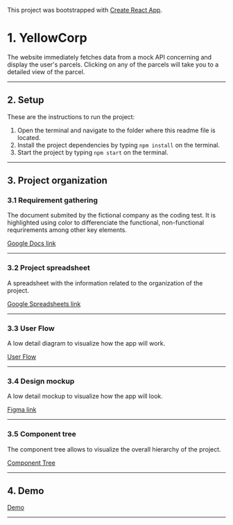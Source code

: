 This project was bootstrapped with [Create React App](https://github.com/facebook/create-react-app).

# 1. YellowCorp

The website immediately fetches data from a mock API concerning and display the user's parcels. Clicking on any of the parcels will take you to a detailed view of the parcel.

---

## 2. Setup

These are the instructions to run the project:

1. Open the terminal and navigate to the folder where this readme file is located.
2. Install the project dependencies by typing `npm install` on the terminal.
3. Start the project by typing `npm start` on the terminal.

---

## 3. Project organization

### 3.1 Requirement gathering

The document submited by the fictional company as the coding test. It is highlighted using color to differenciate the functional, non-functional requrirements among other key elements.

[Google Docs link](https://docs.google.com/document/d/1HhlLm1li2hBwSnv8djvF5OPgCJv-d2767LanzpDMMRY/edit#heading=h.di8qssq1ip5l)

---

### 3.2 Project spreadsheet

A spreadsheet with the information related to the organization of the project.

[Google Spreadsheets link](https://docs.google.com/spreadsheets/d/10xDPlB_JLlzGrjjAefgLHUmqu2d8v40mfToAiN3AaeY/edit#gid=1795943980)

---

### 3.3 User Flow

A low detail diagram to visualize how the app will work.

[User Flow](https://whimsical.com/userflow-yellowcorp-Dc1dSMTz1kbwoMTn4EMTiZ@2Ux7TurymN4RywYwB59j)

---

### 3.4 Design mockup

A low detail mockup to visualize how the app will look.

[Figma link](https://www.figma.com/file/E05XygrsZd9Myajg9txVET/Package-Tracker?node-id=1%3A3)

---

### 3.5 Component tree

The component tree allows to visualize the overall hierarchy of the project.

[Component Tree](https://whimsical.com/component-tree-yellowcorp-N8srtsAbehGzS9ptsC8bnG)

---

## 4. Demo

[Demo](https://yellow-corp.web.app/)

---
